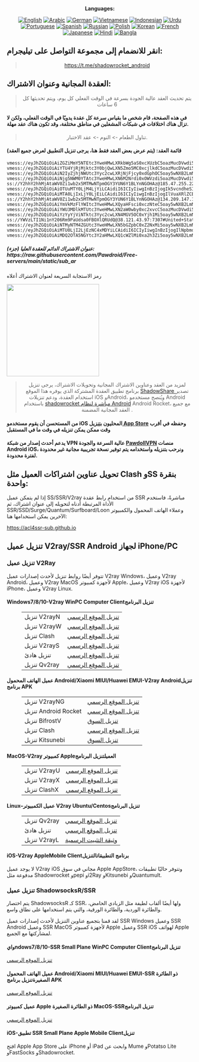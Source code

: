 
<div align="center">

**Languages:**

[![English](https://img.shields.io/badge/Language-English-red?style=for-the-badge)](README-en.md)
[![Arabic](https://img.shields.io/badge/Language-Arabic-red?style=for-the-badge)](README-ar.md)
[![German](https://img.shields.io/badge/Language-German-red?style=for-the-badge)](README-de.md)
[![Vietnamese](https://img.shields.io/badge/Language-Vietnamese-red?style=for-the-badge)](README-vi.md)
[![Indonesian](https://img.shields.io/badge/Language-Indonesian-red?style=for-the-badge)](README-id.md)
[![Urdu](https://img.shields.io/badge/Language-Urdu-red?style=for-the-badge)](README-ur-PK.md)
[![Portuguese](https://img.shields.io/badge/Language-Portuguese-red?style=for-the-badge)](README-pt-BR.md)
[![Spanish](https://img.shields.io/badge/Language-Spanish-red?style=for-the-badge)](README-es.md)
[![Russian](https://img.shields.io/badge/Language-Russian-red?style=for-the-badge)](README-ru.md)
[![Polish](https://img.shields.io/badge/Language-Polish-red?style=for-the-badge)](README-pl.md)
[![Korean](https://img.shields.io/badge/Language-Korean-red?style=for-the-badge)](README-ko-KR.md)
[![French](https://img.shields.io/badge/Language-French-red?style=for-the-badge)](README-fr.md)
[![Japanese](https://img.shields.io/badge/Language-Japanese-red?style=for-the-badge)](README-ja.md)
[![Hindi](https://img.shields.io/badge/Language-Hindi-red?style=for-the-badge)](README-hi.md)
[![Bangla](https://img.shields.io/badge/Language-Bangla-red?style=for-the-badge)](README-bn.md)

</div>
<h2>انقر للانضمام إلى مجموعة التواصل على تيليجرام:</h2>
 <blockquote>
 <p style="text-align: center;"><a href="https://t.me/shadowrocket_android">https://t.me/shadowrocket_android</a></p>
 </blockquote>
 <h2>العقدة المجانية وعنوان الاشتراك:</h2>
 <blockquote>
 <p style="text-align: center;">يتم تحديث العقد عالية الجودة بسرعة في الوقت الفعلي كل يوم، ويتم تحديثها كل 6 ساعات</p>
 </blockquote>
 <h4>في هذه الصفحة، قام شخص ما بقياس سرعة كل عقدة يدويًا في الوقت الفعلي، ولكن لا تزال هناك اختلافات في شبكات المشغلين في مناطق مختلفة، وقد تكون هناك عقد مهلة. </h4>
 <blockquote>
 <p style="text-align: center;">تناول الطعام -> النوم -> عقد الاختبار. </p>
 </blockquote>
 <h4>قائمة العقد: (يتم عرض بعض العقد فقط هنا، يرجى تنزيل التطبيق لعرض جميع العقد)</h4>
    
```
vmess://eyJhZGQiOiAiZGZiMmY5NTEtc3YweHMwLXRkbWg5aS0xcXUzbC5oazMucDVwdi5jb20iLCAidiI6ICIyIiwgInBzIjogIkhvbmcgS29uZyIsICJwb3J0IjogODAsICJpZCI6ICJmYjVlZjRhNi1kZmFkLTExZWUtOTc1Yi1mMjNjOTFjZmJiYzkiLCAiYWlkIjogIjIiLCAibmV0IjogIndzIiwgInR5cGUiOiAiIiwgImhvc3QiOiAiIiwgInBhdGgiOiAiLyIsICJ0bHMiOiAiIn0=
vmess://eyJhZGQiOiAiYTU4YjRjMjktc3Y0bjQwLXN5Zmo5MC0xcjlkdC5oazMucDVwdi5jb20iLCAidiI6ICIyIiwgInBzIjogIkhvbmcgS29uZyIsICJwb3J0IjogODAsICJpZCI6ICJkZTAwM2M3Mi0wMTU3LTExZWYtODZkYS1mMjNjOTFjZmJiYzkiLCAiYWlkIjogIjIiLCAibmV0IjogIndzIiwgInR5cGUiOiAiIiwgImhvc3QiOiAiYnJvYWRjYXN0bHYuY2hhdC5iaWxpYmlsaS5jb20iLCAicGF0aCI6ICIvIiwgInRscyI6ICIifQ==
vmess://eyJhZGQiOiAiN2IyZjhjNWUtc3Yyc2cwLXRjNjFjcy0xdGphOC5oay5wNXB2LmNvbSIsICJ2IjogIjIiLCAicHMiOiAiSG9uZyBLb25nIiwgInBvcnQiOiA4MCwgImlkIjogImQyZjBiZWUyLTAyZjEtMTFmMC04ZWIwLWYyM2M5MTY0Y2E1ZCIsICJhaWQiOiAiMiIsICJuZXQiOiAid3MiLCAidHlwZSI6ICIiLCAiaG9zdCI6ICJicm9hZGNhc3Rsdi5jaGF0LmJpbGliaWxpLmNvbSIsICJwYXRoIjogIi8iLCAidGxzIjogIiJ9
vmess://eyJhZGQiOiAiNjg5NWM0YTAtc3YweHMwLXN6M2Nrdi0xOWVzdi5oazMucDVwdi5jb20iLCAidiI6ICIyIiwgInBzIjogIkhvbmcgS29uZyIsICJwb3J0IjogODAsICJpZCI6ICI4NjczNWZlNC05NjdhLTExZWItODZhNC1mMjNjOTEzYzhkMmIiLCAiYWlkIjogIjIiLCAibmV0IjogIndzIiwgInR5cGUiOiAiIiwgImhvc3QiOiAiYnJvYWRjYXN0bHYuY2hhdC5iaWxpYmlsaS5jb20iLCAicGF0aCI6ICIvIiwgInRscyI6ICIifQ==
ss://Y2hhY2hhMjAtaWV0Zi1wb2x5MTMwNTpmOGY3YUN6Y1BLYnNGOHAz@185.47.255.22:990#Puerto+Rico
vmess://eyJhZGQiOiAiOTUuMTY0LjM4LjYiLCAidiI6ICIyIiwgInBzIjogIk5vcndheSIsICJwb3J0IjogMjE5MzgsICJpZCI6ICI1ODNiZWJlZi0zZTBiLTRjODUtYmE4MC0zOWUwN2NlMzVhZDkiLCAiYWlkIjogIjAiLCAibmV0IjogInRjcCIsICJ0eXBlIjogIiIsICJob3N0IjogIiIsICJwYXRoIjogIiIsICJ0bHMiOiAiIn0=
vmess://eyJhZGQiOiAiMTA0LjIxLjY0LjEiLCAidiI6ICIyIiwgInBzIjogIlVuaXRlZCBTdGF0ZXMiLCAicG9ydCI6IDIwOTYsICJpZCI6ICJiMzkyOGY4ZC1lYTgxLTRkNzUtYmNlYy00MDE2YTA3MmFkZmYiLCAiYWlkIjogIjAiLCAibmV0IjogIndzIiwgInR5cGUiOiAiIiwgImhvc3QiOiAiZGUwMS5zaC1jbG91ZGZsYXJlLnNicyIsICJwYXRoIjogIi8iLCAidGxzIjogInRscyJ9
ss://Y2hhY2hhMjAtaWV0Zi1wb2x5MTMwNTpmOGY3YUN6Y1BLYnNGOHAz@134.209.147.198:990#India
vmess://eyJhZGQiOiAiYmVkMzFlYWItc3YweHMwLXQyaHFsci0xczNteC5oay5wNXB2LmNvbSIsICJ2IjogIjIiLCAicHMiOiAiSG9uZyBLb25nIiwgInBvcnQiOiA4MCwgImlkIjogImI1ODA5NWYwLTUyZGMtMTFlZi1iYzc0LWYyM2M5MWNmYmJjOSIsICJhaWQiOiAiMiIsICJuZXQiOiAid3MiLCAidHlwZSI6ICIiLCAiaG9zdCI6ICJicm9hZGNhc3Rsdi5jaGF0LmJpbGliaWxpLmNvbSIsICJwYXRoIjogIi8iLCAidGxzIjogIiJ9
vmess://eyJhZGQiOiAiYWU3MDlkMTUtc3YweHMwLXN2aW0wby0xc2xvcC5oazMucDVwdi5jb20iLCAidiI6ICIyIiwgInBzIjogIkhvbmcgS29uZyIsICJwb3J0IjogODAsICJpZCI6ICI1MjBiOTEyNi05ODcwLTExZWYtODFiMC1mMjNjOTE2NGNhNWQiLCAiYWlkIjogIjIiLCAibmV0IjogIndzIiwgInR5cGUiOiAiIiwgImhvc3QiOiAiYnJvYWRjYXN0bHYuY2hhdC5iaWxpYmlsaS5jb20iLCAicGF0aCI6ICIvIiwgInRscyI6ICIifQ==
vmess://eyJhZGQiOiAiYzYyYjViNTktc3Yyc2cwLXN4MGV5OC0xYjh1Mi5oay5wNXB2LmNvbSIsICJ2IjogIjIiLCAicHMiOiAiSG9uZyBLb25nIiwgInBvcnQiOiA4MCwgImlkIjogIjkwODExMWE2LWY5NmItMTFlZC05MjY0LWYyM2M5MTNjOGQyYiIsICJhaWQiOiAiMiIsICJuZXQiOiAid3MiLCAidHlwZSI6ICIiLCAiaG9zdCI6ICJicm9hZGNhc3Rsdi5jaGF0LmJpbGliaWxpLmNvbSIsICJwYXRoIjogIi8iLCAidGxzIjogIiJ9
ss://YWVzLTI1Ni1nY206Rm9PaUdsa0FBOXlQRUdQ@38.121.43.97:7307#United+States
vmess://eyJhZGQiOiAiNTMyNTM4ZGUtc3YweHMwLXN5bGZpbC0xZ2NxMi5oay5wNXB2LmNvbSIsICJ2IjogIjIiLCAicHMiOiAiSG9uZyBLb25nIiwgInBvcnQiOiA4MCwgImlkIjogIjc1OWJmMDA0LTYxMzctMTFlYy1iZDdjLWYyM2M5MTNjOGQyYiIsICJhaWQiOiAiMiIsICJuZXQiOiAid3MiLCAidHlwZSI6ICIiLCAiaG9zdCI6ICJicm9hZGNhc3Rsdi5jaGF0LmJpbGliaWxpLmNvbSIsICJwYXRoIjogIi8iLCAidGxzIjogIiJ9
vmess://eyJhZGQiOiAiMTU0LjI2LjEzNC4xMDYiLCAidiI6ICIyIiwgInBzIjogIlNpbmdhcG9yZSIsICJwb3J0IjogMTQxMjksICJpZCI6ICJlNzc5OGUwOS0zMDkwLTQzNjYtYWU4MC1mMThhZmRhYWJmNGYiLCAiYWlkIjogIjAiLCAibmV0IjogInRjcCIsICJ0eXBlIjogIiIsICJob3N0IjogIiIsICJwYXRoIjogIiIsICJ0bHMiOiAiIn0=
vmess://eyJhZGQiOiAiMDQ2OTA5NGYtc3Y2aHMwLXQ1cWZlMi0xa2h3Zi5oay5wNXB2LmNvbSIsICJ2IjogIjIiLCAicHMiOiAiSG9uZyBLb25nIiwgInBvcnQiOiA4MCwgImlkIjogIjkyYmQ4YzY4LTY0MzQtMTFlZS1iNjQ0LWYyM2M5MWNmYmJjOSIsICJhaWQiOiAiMiIsICJuZXQiOiAid3MiLCAidHlwZSI6ICIiLCAiaG9zdCI6ICJicm9hZGNhc3Rsdi5jaGF0LmJpbGliaWxpLmNvbSIsICJwYXRoIjogIi8iLCAidGxzIjogIiJ9
```
<h5>عنوان الاشتراك الدائم للعقدة العليا (جزء): https://raw.githubusercontent.com/Pawdroid/Free-servers/main/static/sub_ar</h5>
 <p>رمز الاستجابة السريعة لعنوان الاشتراك أعلاه</p>
 <img src='https://raw.githubusercontent.com/Pawdroid/Free-servers/main/static/sub_ar.png' width=250 height=250>
 <blockquote style='text-align: center;'>لمزيد من العقد وعناوين الاشتراك المجانية وتحويلات الاشتراك، يرجى تنزيل برنامج تطبيق العقدة المشتركة الذي يوفره هذا الموقع <a href='https://shadowsharing.com'>ShadowShare </a> تصدير استخدام العقدة، ودعم تنزيلات iOS وAndroid، ويُنصح مستخدمو Android باستخدام <a href='https://github.com/Pawdroid/shadowrocket_for_android'>shadowrocket مباشرة لنظام Android</a> Android Rocket، مع جميع العقد المجانية المضمنة . </blockquote>
 <h4>من المستحسن أن يقوم مستخدمو iOS المحليون <a href='https://apps.apple.com/cn/app/shadowshare/id1612647259'>بتنزيل App Store</a> وحفظه في أقرب وقت ممكن يمكن تنزيله في وقت ما في المستقبل</h4>
 <h4>يدعم أحدث إصدار من شبكة VPN عالية السرعة والجودة <a href='https://pawdollvpn.com'>PawdollVPN</a> منصات Android iOS، ونرحب بتنزيله واستخدامه يتم توفير نسخة تجريبية مجانية غير محدودة لفترة محدودة. </h4>
 <div class="nv-content-wrap input-content">
 <h2>تحويل عناوين اشتراكات العميل مثل Clash وSS بنقرة واحدة:</h2>
 <p>إذا لم يتمكن عميل SS/SSR/V2ray من استخدام رابط عقدة SSR مباشرةً، فاستخدم الأداة المرتبطة أدناه لتحويله إلى عنوان اشتراك، ثم SSR/SSD/Surge/Quantum/Surfboard/Loon وعملاء الهاتف المحمول والكمبيوتر الآخرين يمكن استخدامها هنا:</p>
 <p><a href="https://acl4ssr-sub.github.io" target="_blank" rel="noreferrer noopener nofollow">https://acl4ssr-sub.github.io</a></p>
 <h2>تنزيل عميل V2ray/SSR Android لجهاز iPhone/PC</h2>
 <h3>تنزيل عميل V2Ray</h3>
 <p>تتوفر أيضًا روابط تنزيل لأحدث إصدارات عميل V2ray Windows، وعميل V2ray Android، وعميل V2ray MacOS لأجهزة كمبيوتر Apple، وعميل V2ray iOS لأجهزة iPhone، وعميل V2ray Linux. </p>
 <h4>Windows7/8/10-<strong>V2ray WinPC Computer Client</strong>تنزيل البرنامج</h4>
 <figure class="wp-block-table alignwide is-style-stripes"><table><tbody><tr><td>تنزيل V2rayN</td><td><a href="https://github. com/2dust/v2rayN/releases" target="_blank" rel="noreferrer noopener">تنزيل الموقع الرسمي</a></td></tr><tr><td>تنزيل V2rayW</td><td> <a href="https://github.com/Cenmrev/V2RayW/releases" target="_blank" rel="noreferrer noopener">تنزيل الموقع الرسمي</a></td></tr><tr><td> تنزيل Clash</td><td><a href="https://github.com/Fndroid/clash_for_windows_pkg/releases" target="_blank" rel="noreferrer noopener">تنزيل الموقع الرسمي</a></td> </tr><tr><td>تنزيل V2rayS</td><td><a href="https://github.com/Shinlor/V2RayS/releases" target="_blank" rel="noreferrer noopener"> تنزيل الموقع الرسمي</a></td></tr><tr><td>تنزيل هادئ</td><td><a href="https://github.com/mellow-io/mellow/releases" target="_blank" rel="noreferrer noopener">تنزيل الموقع الرسمي</a></td></tr><tr><td>تنزيل Qv2ray</td><td><a href= "https://github.com/Qv2ray/Qv2ray" target="_blank" rel="noreferrer noopener">تنزيل الموقع الرسمي</a></td></tr></tbody></table></figure>
 <h4><strong>عميل الهاتف المحمول Android/Xiaomi MIUI/Huawei EMUI-V2ray Android</strong>تنزيل برنامج APK</h4>
 <figure class="wp-block-table alignwide is-style-stripes"><table><tbody><tr><td>تنزيل V2rayNG</td><td><a href="https://github. com/2dust/v2rayNG/releases" target="_blank" rel="noreferrer noopener">تنزيل الموقع الرسمي</a></td></tr><tr><td>تنزيل Android Rocket</td><td><a href="https://github.com/Pawdroid/shadowrocket_for_android/releases" target="_blank" rel="noreferrer noopener">تنزيل الموقع الرسمي</a></td></tr><tr> <td>تنزيل BifrostV</td><td><a rel="noreferrer noopener" href="https://www.appsapk.com/downloading/latest/com.github.dawndiy.bifrostv-0.6.8.apk " target="_blank">تنزيل السوق</a></td></tr><tr><td>تنزيل Clash</td><td><a href="https://github.com/Kr328/ClashForAndroid/releases" target="_blank" rel="noreferrer noopener">تنزيل الموقع الرسمي</a></td></tr><tr><td>تنزيل Kitsunebi</td><td><a rel =" noreferrer noopener" href="https://apkpure.com/kitsunebi/fun.kitsunebi.kitsunebi4android" target="_blank">تنزيل السوق</a></td></tr></tbody></table></figure>
 <h4><strong>MacOS-V2ray <strong>كمبيوتر Apple</strong>العميل</strong>تنزيل البرنامج</h4>
 <figure class="wp-block-table alignwide is-style-stripes"><table><tbody><tr><td>تنزيل V2rayU</td><td><a href="https://github. com/yanue/V2rayU/releases" target="_blank" rel="noreferrer noopener">تنزيل الموقع الرسمي</a></td></tr><tr><td>تنزيل V2rayX</td><td> <a href="https://github.com/Cenmrev/V2RayX/releases" target="_blank" rel="noreferrer noopener">تنزيل الموقع الرسمي</a></td></tr><tr><td> تنزيل ClashX</td><td><a href="https://github.com/yichengchen/clashX/releases" target="_blank" rel="noreferrer noopener">تنزيل الموقع الرسمي</a></td> </tr></tbody></table></figure>
 <h4><strong>Linux</strong>–<strong>عميل الكمبيوتر V2ray Ubuntu/Centos</strong>تنزيل البرنامج</h4>
 <figure class="wp-block-table alignwide is-style-stripes"><table><tbody><tr><td>تنزيل Qv2ray</td><td><a href="https://github. com/Qv2ray/Qv2ray" target="_blank" rel="noreferrer noopener">تنزيل الموقع الرسمي</a></td></tr><tr><td>تنزيل هادئ</td><td><a href ="https://github.com/mellow-io/mellow/releases" target="_blank" rel="noreferrer noopener">تنزيل الموقع الرسمي</a></td></tr><tr><td> تنزيل V2rayL</td><td><a rel="noreferrer noopener" href="https://github.com/jiangxufeng/v2rayL" target="_blank">وثيقة التثبيت الرسمية</a></td></tr></tbody></table></figure>
 <h4>iOS-<strong>V2ray Apple<strong>Mobile Client</strong>برنامج التطبيقات</strong>التنزيل</h4>
 <p>لا يوجد عميل V2ray iOS مجاني في سوق Apple AppStore، وتتوفر حاليًا تطبيقات مدفوعة مثل Shadowrocket وpepi وi2Ray وKitsunebi وQuantumult. </p>
 <h3>تنزيل عميل ShadowsocksR/SSR</h3>
 <p>يتم اختصار ShadowsocksR كـ SSR، ولها أيضًا ألقاب لطيفة مثل الزبادي الحامض، والطائرة الوردية، والطائرة الورقية، والتي يتم استخدامها على نطاق واسع. </p>
 <p>لقد قمنا بتجميع عناوين التنزيل لأحدث إصدارات عميل SSR Windows وعميل SSR Android وعميل SSR MacOS لأجهزة كمبيوتر Apple وعميل SSR iOS لهواتف Apple لمشاركتها مع الجميع. </p>
 <h4><strong>وايndows7/8/10-<strong>SSR Small Plane WinPC Computer Client</strong>تنزيل البرنامج</strong></h4>
 <p><a rel="noreferrer noopener" href="https://github.com/shadowsocksrr/shadowsocksr-csharp/releases" target="_blank">تنزيل الموقع الرسمي</a></p>
 <h4><strong><strong>عميل الهاتف المحمول Android/Xiaomi MIUI/Huawei EMUI-SSR ذو الطائرة الصغيرة</strong>تنزيل برنامج APK</strong></h4>
 <p><a rel="noreferrer noopener" href="https://github.com/shadowsocksrr/shadowsocksr-android/releases" target="_blank">تنزيل الموقع الرسمي</a></p>
 <h4><strong><strong>عميل كمبيوتر Apple ذو الطائرة الصغيرة MacOS-SSR</strong>تنزيل البرنامج</strong></h4>
 <p><a href="https://github.com/qinyuhang/ShadowsocksX-NG-R/releases" target="_blank" rel="noreferrer noopener">تنزيل الموقع الرسمي</a></p>
 <h4><strong>iOS-<strong>تطبيق SSR Small Plane Apple Mobile Client</strong></strong>تنزيل</h4>
 <p>افتح Apple App Store على iPhone أو iPad وابحث عن Mume وPotatso Lite وFastSocks وShadowrocket. </p></div>
    